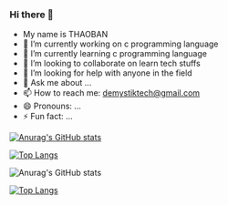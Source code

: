 
### Hi there 👋

- My name is THAOBAN
- 🔭 I’m currently working on c programming language
- 🌱 I’m currently learning c programming language
- 👯 I’m looking to collaborate on learn tech stuffs
- 🤔 I’m looking for help with anyone in the field
- 💬 Ask me about ...
- 📫 How to reach me: demystiktech@gmail.com
- 😄 Pronouns: ...
- ⚡ Fun fact: ...


[![Anurag's GitHub stats](https://github-readme-stats.vercel.app/api?username=demystik)](https://github.com/anuraghazra/github-readme-stats)

[![Top Langs](https://github-readme-stats.vercel.app/api/top-langs/?username=demystik&layout=demystik)](https://github.com/anuraghazra/github-readme-stats)






![Anurag's GitHub stats](https://github-readme-stats.vercel.app/api?username=demystik&show_icons=true&theme=radical)


[![Top Langs](https://github-readme-stats.vercel.app/api/top-langs/?username=demystik&exclude_repo=github-readme-stats,anuraghazra.github.io)](https://github.com/anuraghazra/github-readme-stats)

